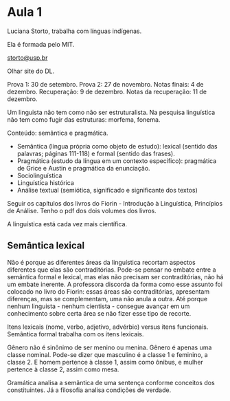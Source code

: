 Aula 1
======

Luciana Storto, trabalha com línguas indígenas.

Ela é formada pelo MIT.

storto@usp.br

Olhar site do DL.

Prova 1: 30 de setembro.
Prova 2: 27 de novembro.
Notas finais: 4 de dezembro.
Recuperação: 9 de dezembro.
Notas da recuperação: 11 de dezembro.

Um linguista não tem como não ser estruturalista. Na pesquisa linguística não tem como fugir das estruturas: morfema, fonema.

Conteúdo: semântica e pragmática.
- Semântica (língua própria como objeto de estudo): lexical (sentido das palavras; páginas 111-118) e formal (sentido das frases).
- Pragmática (estudo da língua em um contexto específico): pragmática de Grice e Austin e pragmática da enunciação.
- Sociolinguística
- Linguística histórica
- Análise textual (semiótica, significado e significante dos textos)

Seguir os capítulos dos livros do Fiorin - Introdução à Linguística, Princípios de Análise. Tenho o pdf dos dois volumes dos livros.

A linguística está cada vez mais científica.

Semântica lexical
-----------------

Não é porque as diferentes áreas da linguística recortam aspectos diferentes que elas são contraditórias. Pode-se pensar no embate entre a semântica formal e lexical, mas elas não precisam ser contraditórias, não há um embate inerente. A professora discorda da forma como esse assunto foi colocado no livro do Fiorin: essas áreas são contraditórias, apresentam diferenças, mas se complementam, uma não anula a outra. Até porque nenhum linguista - nenhum cientista - consegue avançar em um conhecimento sobre certa área se não fizer esse tipo de recorte.

Itens lexicais (nome, verbo, adjetivo, advérbio) versus itens funcionais. Semântica formal trabalha com os itens lexicais.

Gênero não é sinônimo de ser menino ou menina. Gênero é apenas uma classe nominal. Pode-se dizer que masculino é a classe 1 e feminino, a classe 2. E homem pertence à classe 1, assim como ônibus, e mulher pertence à classe 2, assim como mesa.

Gramática analisa a semântica de uma sentença conforme conceitos dos constituintes. Já a filosofia analisa condições de verdade.
